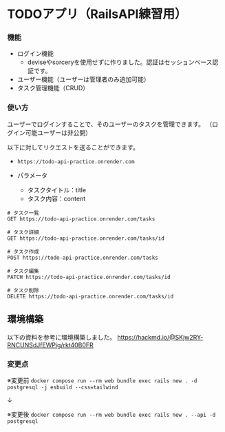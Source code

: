# TODOアプリ（RailsAPI練習用）

### 機能
* ログイン機能
  * deviseやsorceryを使用せずに作りました。認証はセッションベース認証です。
* ユーザー機能（ユーザーは管理者のみ追加可能）
* タスク管理機能（CRUD）

### 使い方
ユーザーでログインすることで、そのユーザーのタスクを管理できます。
（ログイン可能ユーザーは非公開）

以下に対してリクエストを送ることができます。

* `https://todo-api-practice.onrender.com`

* パラメータ
  * タスクタイトル：title
  * タスク内容：content
```
# タスク一覧
GET https://todo-api-practice.onrender.com/tasks

# タスク詳細
GET https://todo-api-practice.onrender.com/tasks/id

# タスク作成
POST https://todo-api-practice.onrender.com/tasks

# タスク編集
PATCH https://todo-api-practice.onrender.com/tasks/id

# タスク削除
DELETE https://todo-api-practice.onrender.com/tasks/id
```


## 環境構築
以下の資料を参考に環境構築しました。
https://hackmd.io/@SKjw2RY-RNCUNSdJfEWPig/rkt40B0FR

### 変更点
※変更前
`docker compose run --rm web bundle exec rails new . -d postgresql -j esbuild --css=tailwind`

↓

※変更後
`docker compose run --rm web bundle exec rails new . --api -d postgresql`
